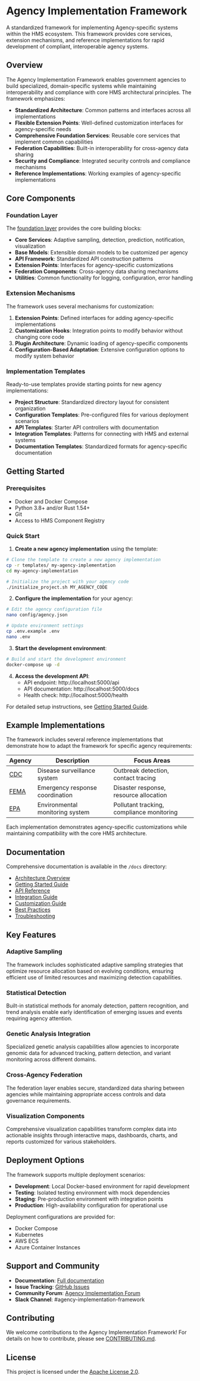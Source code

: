 # Agency Implementation Framework

A standardized framework for implementing Agency-specific systems within the HMS ecosystem. This framework provides core services, extension mechanisms, and reference implementations for rapid development of compliant, interoperable agency systems.

## Overview

The Agency Implementation Framework enables government agencies to build specialized, domain-specific systems while maintaining interoperability and compliance with core HMS architectural principles. The framework emphasizes:

- **Standardized Architecture**: Common patterns and interfaces across all implementations
- **Flexible Extension Points**: Well-defined customization interfaces for agency-specific needs
- **Comprehensive Foundation Services**: Reusable core services that implement common capabilities
- **Federation Capabilities**: Built-in interoperability for cross-agency data sharing
- **Security and Compliance**: Integrated security controls and compliance mechanisms
- **Reference Implementations**: Working examples of agency-specific implementations

## Core Components

<!-- Note: Create an architecture diagram at docs/architecture/images/framework-architecture.png -->
<!-- Placeholder for architecture diagram showing the layers and components -->

### Foundation Layer

The [foundation layer](foundation/README.md) provides the core building blocks:

- **Core Services**: Adaptive sampling, detection, prediction, notification, visualization
- **Base Models**: Extensible domain models to be customized per agency
- **API Framework**: Standardized API construction patterns
- **Extension Points**: Interfaces for agency-specific customizations
- **Federation Components**: Cross-agency data sharing mechanisms
- **Utilities**: Common functionality for logging, configuration, error handling

### Extension Mechanisms

The framework uses several mechanisms for customization:

1. **Extension Points**: Defined interfaces for adding agency-specific implementations
2. **Customization Hooks**: Integration points to modify behavior without changing core code
3. **Plugin Architecture**: Dynamic loading of agency-specific components
4. **Configuration-Based Adaptation**: Extensive configuration options to modify system behavior

### Implementation Templates

Ready-to-use templates provide starting points for new agency implementations:

- **Project Structure**: Standardized directory layout for consistent organization
- **Configuration Templates**: Pre-configured files for various deployment scenarios
- **API Templates**: Starter API controllers with documentation
- **Integration Templates**: Patterns for connecting with HMS and external systems
- **Documentation Templates**: Standardized formats for agency-specific documentation

## Getting Started

### Prerequisites

- Docker and Docker Compose
- Python 3.8+ and/or Rust 1.54+
- Git
- Access to HMS Component Registry

### Quick Start

1. **Create a new agency implementation** using the template:

```bash
# Clone the template to create a new agency implementation
cp -r templates/ my-agency-implementation
cd my-agency-implementation

# Initialize the project with your agency code
./initialize_project.sh MY_AGENCY_CODE
```

2. **Configure the implementation** for your agency:

```bash
# Edit the agency configuration file
nano config/agency.json

# Update environment settings
cp .env.example .env
nano .env
```

3. **Start the development environment**:

```bash
# Build and start the development environment
docker-compose up -d
```

4. **Access the development API**:
   - API endpoint: http://localhost:5000/api
   - API documentation: http://localhost:5000/docs
   - Health check: http://localhost:5000/health

For detailed setup instructions, see [Getting Started Guide](docs/getting-started/README.md).

## Example Implementations

The framework includes several reference implementations that demonstrate how to adapt the framework for specific agency requirements:

| Agency | Description | Focus Areas |
|--------|-------------|-------------|
| [CDC](implementations/cdc/) | Disease surveillance system | Outbreak detection, contact tracing |
| [FEMA](implementations/fema/) | Emergency response coordination | Disaster response, resource allocation |
| [EPA](implementations/epa/) | Environmental monitoring system | Pollutant tracking, compliance monitoring |

Each implementation demonstrates agency-specific customizations while maintaining compatibility with the core HMS architecture.

## Documentation

Comprehensive documentation is available in the `/docs` directory:

- [Architecture Overview](docs/architecture/README.md)
- [Getting Started Guide](docs/getting-started/README.md)
- [API Reference](docs/api-reference/README.md)
- [Integration Guide](docs/integration/README.md)
- [Customization Guide](docs/customization/README.md)
- [Best Practices](docs/best-practices/README.md)
- [Troubleshooting](docs/troubleshooting/README.md)

## Key Features

### Adaptive Sampling

The framework includes sophisticated adaptive sampling strategies that optimize resource allocation based on evolving conditions, ensuring efficient use of limited resources and maximizing detection capabilities.

### Statistical Detection

Built-in statistical methods for anomaly detection, pattern recognition, and trend analysis enable early identification of emerging issues and events requiring agency attention.

### Genetic Analysis Integration

Specialized genetic analysis capabilities allow agencies to incorporate genomic data for advanced tracking, pattern detection, and variant monitoring across different domains.

### Cross-Agency Federation

The federation layer enables secure, standardized data sharing between agencies while maintaining appropriate access controls and data governance requirements.

### Visualization Components

Comprehensive visualization capabilities transform complex data into actionable insights through interactive maps, dashboards, charts, and reports customized for various stakeholders.

## Deployment Options

The framework supports multiple deployment scenarios:

- **Development**: Local Docker-based environment for rapid development
- **Testing**: Isolated testing environment with mock dependencies
- **Staging**: Pre-production environment with integration points
- **Production**: High-availability configuration for operational use

Deployment configurations are provided for:
- Docker Compose
- Kubernetes
- AWS ECS
- Azure Container Instances

## Support and Community

- **Documentation**: [Full documentation](docs/README.md)
- **Issue Tracking**: [GitHub Issues](https://github.com/hms-gov/agency-implementation/issues)
- **Community Forum**: [Agency Implementation Forum](https://forums.hms-gov.org/agency-implementation)
- **Slack Channel**: #agency-implementation-framework

## Contributing

We welcome contributions to the Agency Implementation Framework! For details on how to contribute, please see [CONTRIBUTING.md](CONTRIBUTING.md).

## License

This project is licensed under the [Apache License 2.0](LICENSE).